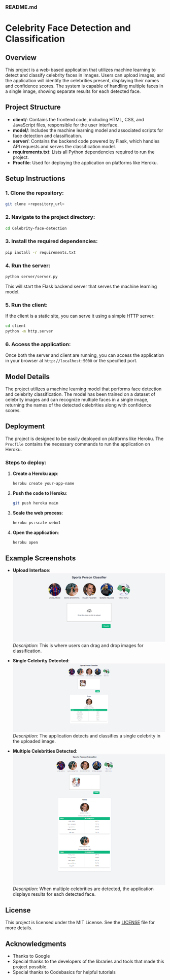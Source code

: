 
### **README.md**


# Celebrity Face Detection and Classification

## Overview

This project is a web-based application that utilizes machine learning to detect and classify celebrity faces in images. Users can upload images, and the application will identify the celebrities present, displaying their names and confidence scores. The system is capable of handling multiple faces in a single image, showing separate results for each detected face.

## Project Structure

- **client/**: Contains the frontend code, including HTML, CSS, and JavaScript files, responsible for the user interface.
- **model/**: Includes the machine learning model and associated scripts for face detection and classification.
- **server/**: Contains the backend code powered by Flask, which handles API requests and serves the classification model.
- **requirements.txt**: Lists all Python dependencies required to run the project.
- **Procfile**: Used for deploying the application on platforms like Heroku.

## Setup Instructions

### 1. Clone the repository:

```bash
git clone <repository_url>
```

### 2. Navigate to the project directory:

```bash
cd Celebrity-face-detection
```

### 3. Install the required dependencies:

```bash
pip install -r requirements.txt
```

### 4. Run the server:

```bash
python server/server.py
```

This will start the Flask backend server that serves the machine learning model.

### 5. Run the client:

If the client is a static site, you can serve it using a simple HTTP server:

```bash
cd client
python -m http.server
```

### 6. Access the application:

Once both the server and client are running, you can access the application in your browser at `http://localhost:5000` or the specified port.

## Model Details

The project utilizes a machine learning model that performs face detection and celebrity classification. The model has been trained on a dataset of celebrity images and can recognize multiple faces in a single image, returning the names of the detected celebrities along with confidence scores.

## Deployment

The project is designed to be easily deployed on platforms like Heroku. The `Procfile` contains the necessary commands to run the application on Heroku.

### Steps to deploy:

1. **Create a Heroku app**:

   ```bash
   heroku create your-app-name
   ```

2. **Push the code to Heroku**:

   ```bash
   git push heroku main
   ```

3. **Scale the web process**:

   ```bash
   heroku ps:scale web=1
   ```

4. **Open the application**:

   ```bash
   heroku open
   ```

## Example Screenshots

- **Upload Interface**:
  ![Upload Interface](./images/image-upload.png)
  *Description*: This is where users can drag and drop images for classification.

- **Single Celebrity Detected**:
  ![Single Celebrity](./images/image-single-face-result.png)
  *Description*: The application detects and classifies a single celebrity in the uploaded image.

- **Multiple Celebrities Detected**:
  ![Multiple Celebrities](./images/image-multiple-face-result.png)
  *Description*: When multiple celebrities are detected, the application displays results for each detected face.

## License

This project is licensed under the MIT License. See the [LICENSE](LICENSE) file for more details.

## Acknowledgments

- Thanks to Google
- Special thanks to the developers of the libraries and tools that made this project possible.
- Special thanks to Codebasics for helpful tutorials
```
